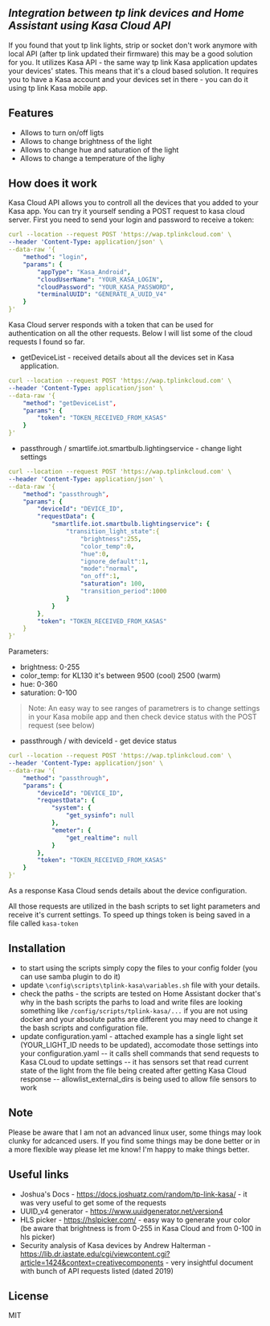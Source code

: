 
## _Integration between tp link devices and Home Assistant using Kasa Cloud API_

If you found that yout tp link lights, strip or socket don't work anymore with local API (after tp link updated their firmware) this may be a good solution for you.
It utilizes Kasa API - the same way tp link Kasa application updates your devices' states. This means that it's a cloud based solution. It requires you to have a Kasa account and your devices set in there - you can do it using tp link Kasa mobile app.
## Features

- Allows to turn on/off ligts
- Allows to change brightness of the light
- Allows to change hue and saturation of the light
- Allows to change a temperature of the lighy

## How does it work

Kasa Cloud API allows you to controll all the devices that you added to your Kasa app. You can try it yourself sending a POST request to kasa cloud server. 
First you need to send your login and password to receive a token:
```yaml
curl --location --request POST 'https://wap.tplinkcloud.com' \
--header 'Content-Type: application/json' \
--data-raw '{
	"method": "login",
	"params": {
		"appType": "Kasa_Android",
		"cloudUserName": "YOUR_KASA_LOGIN",
		"cloudPassword": "YOUR_KASA_PASSWORD",
		"terminalUUID": "GENERATE_A_UUID_V4"
	}
}'
```
Kasa Cloud server responds with a token that can be used for authentication on all the other requests.
Below I will list some of the cloud requests I found so far.

- getDeviceList - received details about all the devices set in Kasa application.
```yaml
curl --location --request POST 'https://wap.tplinkcloud.com' \
--header 'Content-Type: application/json' \
--data-raw '{
	"method": "getDeviceList",
	"params": {
		"token": "TOKEN_RECEIVED_FROM_KASAS"
	}
}'
```
- passthrough / smartlife.iot.smartbulb.lightingservice - change light settings
```yaml
curl --location --request POST 'https://wap.tplinkcloud.com' \
--header 'Content-Type: application/json' \
--data-raw '{
	"method": "passthrough",
	"params": {
		"deviceId": "DEVICE_ID",
		"requestData": {
			"smartlife.iot.smartbulb.lightingservice": {
                "transition_light_state":{
                    "brightness":255,
                    "color_temp":0,
                    "hue":0,
                    "ignore_default":1,
                    "mode":"normal",
                    "on_off":1,
                    "saturation": 100,
                    "transition_period":1000
                }
			}
		},
		"token": "TOKEN_RECEIVED_FROM_KASAS"
	}
}'
```
Parameters:
- brightness: 0-255
- color_temp: for KL130 it's between 9500 (cool) 2500 (warm)
- hue: 0-360
- saturation: 0-100

> Note: An easy way to see ranges of parametrers is to change settings in your Kasa mobile app and then check device status with the POST request (see below)

- passthrough / with deviceId - get device status
```yaml
curl --location --request POST 'https://wap.tplinkcloud.com' \
--header 'Content-Type: application/json' \
--data-raw '{
	"method": "passthrough",
	"params": {
		"deviceId": "DEVICE_ID",
		"requestData": {
			"system": {
				"get_sysinfo": null
			},
			"emeter": {
				"get_realtime": null
			}
		},
		"token": "TOKEN_RECEIVED_FROM_KASAS"
	}
}'
```
As a response Kasa Cloud sends details about the device configuration.

All those requests are utilized in the bash scripts to set light parameters and receive it's current settings.
To speed up things token is being saved in a file called `kasa-token`
## Installation

- to start using the scripts simply copy the files to your config folder (you can use samba plugin to do it)
- update `\config\scripts\tplink-kasa\variables.sh` file with your details.
- check the paths - the scripts are tested on Home Assistant docker that's why in the bash scripts the parhs to load and write files are looking something like `/config/scripts/tplink-kasa/...` if you are not using docker and your absolute paths are different you may need to change it the bash scripts and configuration file.
- update configuration.yaml - attached example has a single light set (YOUR_LIGHT_ID needs to be updated), accomodate those settings into your configuration.yaml
-- it calls shell commands that send requests to Kasa CLoud to update settings
-- it has sensors set that read current state of the light from the file being created after getting Kasa Cloud response
-- allowlist_external_dirs is being used to allow file sensors to work


## Note

Please be aware that I am not an advanced linux user, some things may look clunky for adcanced users. If you find some things may be done better or in a more flexible way please let me know! I'm happy to make things better.

## Useful links

- Joshua's Docs  - https://docs.joshuatz.com/random/tp-link-kasa/ - it was very useful to get some of the requests 
- UUID_v4 generator - https://www.uuidgenerator.net/version4
- HLS picker - https://hslpicker.com/ - easy way to generate your color (be aware that brightness is from 0-255 in Kasa Cloud and from 0-100 in hls picker)
- Security analysis of Kasa devices by Andrew Halterman - https://lib.dr.iastate.edu/cgi/viewcontent.cgi?article=1424&context=creativecomponents - very insightful document with bunch of API requests listed (dated 2019)

## License

MIT


